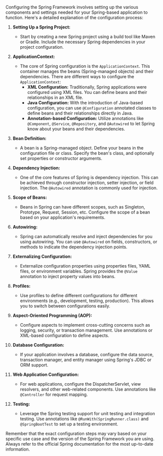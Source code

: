 Configuring the Spring Framework involves setting up the various components and settings needed for your Spring-based application to function. Here's a detailed explanation of the configuration process:

1. **Setting Up a Spring Project:**
   - Start by creating a new Spring project using a build tool like Maven or Gradle. Include the necessary Spring dependencies in your project configuration.

2. **ApplicationContext:**
   - The core of Spring configuration is the `ApplicationContext`. This container manages the beans (Spring-managed objects) and their dependencies. There are different ways to configure the `ApplicationContext`:
     - **XML Configuration:** Traditionally, Spring applications were configured using XML files. You can define beans and their relationships in an XML file.
     - **Java Configuration:** With the introduction of Java-based configuration, you can use `@Configuration` annotated classes to define beans and their relationships directly in Java.
     - **Annotation-based Configuration:** Utilize annotations like `@Component`, `@Service`, `@Repository`, and `@Autowired` to let Spring know about your beans and their dependencies.

3. **Bean Definition:**
   - A bean is a Spring-managed object. Define your beans in the configuration file or class. Specify the bean's class, and optionally set properties or constructor arguments.

4. **Dependency Injection:**
   - One of the core features of Spring is dependency injection. This can be achieved through constructor injection, setter injection, or field injection. The `@Autowired` annotation is commonly used for injection.

5. **Scope of Beans:**
   - Beans in Spring can have different scopes, such as Singleton, Prototype, Request, Session, etc. Configure the scope of a bean based on your application's requirements.

6. **Autowiring:**
   - Spring can automatically resolve and inject dependencies for you using autowiring. You can use `@Autowired` on fields, constructors, or methods to indicate the dependency injection points.

7. **Externalizing Configuration:**
   - Externalize configuration properties using properties files, YAML files, or environment variables. Spring provides the `@Value` annotation to inject property values into beans.

8. **Profiles:**
   - Use profiles to define different configurations for different environments (e.g., development, testing, production). This allows you to switch between configurations easily.

9. **Aspect-Oriented Programming (AOP):**
   - Configure aspects to implement cross-cutting concerns such as logging, security, or transaction management. Use annotations or XML-based configuration to define aspects.

10. **Database Configuration:**
    - If your application involves a database, configure the data source, transaction manager, and entity manager using Spring's JDBC or ORM support.

11. **Web Application Configuration:**
    - For web applications, configure the DispatcherServlet, view resolvers, and other web-related components. Use annotations like `@Controller` for request mapping.

12. **Testing:**
    - Leverage the Spring testing support for unit testing and integration testing. Use annotations like `@RunWith(SpringRunner.class)` and `@SpringBootTest` to set up a testing environment.

Remember that the exact configuration steps may vary based on your specific use case and the version of the Spring Framework you are using. Always refer to the official Spring documentation for the most up-to-date information.